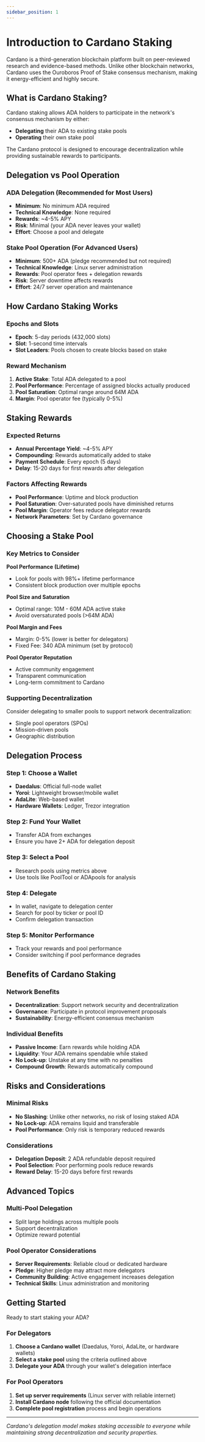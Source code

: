 ```yaml
---
sidebar_position: 1
---
```


# Introduction to Cardano Staking

Cardano is a third-generation blockchain platform built on peer-reviewed research and evidence-based methods. Unlike other blockchain networks, Cardano uses the Ouroboros Proof of Stake consensus mechanism, making it energy-efficient and highly secure.

## What is Cardano Staking?

Cardano staking allows ADA holders to participate in the network's consensus mechanism by either:
- **Delegating** their ADA to existing stake pools
- **Operating** their own stake pool

The Cardano protocol is designed to encourage decentralization while providing sustainable rewards to participants.

## Delegation vs Pool Operation

### **ADA Delegation** (Recommended for Most Users)
- **Minimum**: No minimum ADA required
- **Technical Knowledge**: None required
- **Rewards**: ~4-5% APY
- **Risk**: Minimal (your ADA never leaves your wallet)
- **Effort**: Choose a pool and delegate

### **Stake Pool Operation** (For Advanced Users)
- **Minimum**: 500+ ADA (pledge recommended but not required)
- **Technical Knowledge**: Linux server administration
- **Rewards**: Pool operator fees + delegation rewards
- **Risk**: Server downtime affects rewards
- **Effort**: 24/7 server operation and maintenance

## How Cardano Staking Works

### **Epochs and Slots**
- **Epoch**: 5-day periods (432,000 slots)
- **Slot**: 1-second time intervals
- **Slot Leaders**: Pools chosen to create blocks based on stake

### **Reward Mechanism**
1. **Active Stake**: Total ADA delegated to a pool
2. **Pool Performance**: Percentage of assigned blocks actually produced
3. **Pool Saturation**: Optimal range around 64M ADA
4. **Margin**: Pool operator fee (typically 0-5%)

## Staking Rewards

### **Expected Returns**
- **Annual Percentage Yield**: ~4-5% APY
- **Compounding**: Rewards automatically added to stake
- **Payment Schedule**: Every epoch (5 days)
- **Delay**: 15-20 days for first rewards after delegation

### **Factors Affecting Rewards**
- **Pool Performance**: Uptime and block production
- **Pool Saturation**: Over-saturated pools have diminished returns
- **Pool Margin**: Operator fees reduce delegator rewards
- **Network Parameters**: Set by Cardano governance

## Choosing a Stake Pool

### **Key Metrics to Consider**

**Pool Performance (Lifetime)**
- Look for pools with 98%+ lifetime performance
- Consistent block production over multiple epochs

**Pool Size and Saturation**
- Optimal range: 10M - 60M ADA active stake
- Avoid oversaturated pools (>64M ADA)

**Pool Margin and Fees**
- Margin: 0-5% (lower is better for delegators)
- Fixed Fee: 340 ADA minimum (set by protocol)

**Pool Operator Reputation**
- Active community engagement
- Transparent communication
- Long-term commitment to Cardano

### **Supporting Decentralization**
Consider delegating to smaller pools to support network decentralization:
- Single pool operators (SPOs)
- Mission-driven pools
- Geographic distribution

## Delegation Process

### **Step 1: Choose a Wallet**
- **Daedalus**: Official full-node wallet
- **Yoroi**: Lightweight browser/mobile wallet
- **AdaLite**: Web-based wallet
- **Hardware Wallets**: Ledger, Trezor integration

### **Step 2: Fund Your Wallet**
- Transfer ADA from exchanges
- Ensure you have 2+ ADA for delegation deposit

### **Step 3: Select a Pool**
- Research pools using metrics above
- Use tools like PoolTool or ADApools for analysis

### **Step 4: Delegate**
- In wallet, navigate to delegation center
- Search for pool by ticker or pool ID
- Confirm delegation transaction

### **Step 5: Monitor Performance**
- Track your rewards and pool performance
- Consider switching if pool performance degrades

## Benefits of Cardano Staking

### **Network Benefits**
- **Decentralization**: Support network security and decentralization
- **Governance**: Participate in protocol improvement proposals
- **Sustainability**: Energy-efficient consensus mechanism

### **Individual Benefits**
- **Passive Income**: Earn rewards while holding ADA
- **Liquidity**: Your ADA remains spendable while staked
- **No Lock-up**: Unstake at any time with no penalties
- **Compound Growth**: Rewards automatically compound

## Risks and Considerations

### **Minimal Risks**
- **No Slashing**: Unlike other networks, no risk of losing staked ADA
- **No Lock-up**: ADA remains liquid and transferable
- **Pool Performance**: Only risk is temporary reduced rewards

### **Considerations**
- **Delegation Deposit**: 2 ADA refundable deposit required
- **Pool Selection**: Poor performing pools reduce rewards
- **Reward Delay**: 15-20 days before first rewards

## Advanced Topics

### **Multi-Pool Delegation**
- Split large holdings across multiple pools
- Support decentralization
- Optimize reward potential

### **Pool Operator Considerations**
- **Server Requirements**: Reliable cloud or dedicated hardware
- **Pledge**: Higher pledge may attract more delegators
- **Community Building**: Active engagement increases delegation
- **Technical Skills**: Linux administration and monitoring

## Getting Started

Ready to start staking your ADA?

### **For Delegators**
1. **Choose a Cardano wallet** (Daedalus, Yoroi, AdaLite, or hardware wallets)
2. **Select a stake pool** using the criteria outlined above
3. **Delegate your ADA** through your wallet's delegation interface

### **For Pool Operators**
1. **Set up server requirements** (Linux server with reliable internet)
2. **Install Cardano node** following the official documentation
3. **Complete pool registration** process and begin operations

---

*Cardano's delegation model makes staking accessible to everyone while maintaining strong decentralization and security properties.*
